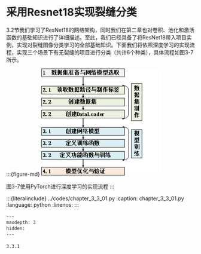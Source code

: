 # 采用Resnet18实现裂缝分类

3.2节我们学习了ResNet18的网络架构，同时我们在第二章也对卷积、池化和激活函数的基础知识进行了详细描述。至此，我们已经具备了将ResNet18带入项目实例，实现对裂缝图像分类学习的全部基础知识。下面我们将依照深度学习的实现流程，实现三个场景下有无裂缝的项目进行分类（共计6个种类），具体流程如图3-7所示。

:::{figure-md}
<img src="../../_static/3/3.3/3-7.png" alt="图3-7使用PyTorch进行深度学习的实现流程">

图3-7使用PyTorch进行深度学习的实现流程
:::



:::{literalinclude} ../codes/chapter_3_3_01.py
:caption: chapter_3_3_01.py
:language: python
:linenos:
:::
```{toctree}
---
maxdepth: 3
hidden:
---

3.3.1
```

